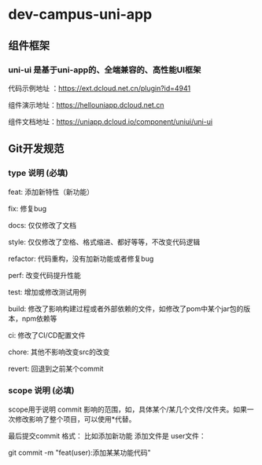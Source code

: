 # dev-campus-uni-app
## 组件框架
### uni-ui 是基于uni-app的、全端兼容的、高性能UI框架
代码示例地址 ：https://ext.dcloud.net.cn/plugin?id=4941

组件演示地址：https://hellouniapp.dcloud.net.cn

组件文档地址：https://uniapp.dcloud.io/component/uniui/uni-ui
## Git开发规范
### type 说明 (必填)
feat: 添加新特性（新功能）

fix: 修复bug

docs: 仅仅修改了文档

style: 仅仅修改了空格、格式缩进、都好等等，不改变代码逻辑

refactor: 代码重构，没有加新功能或者修复bug

perf: 改变代码提升性能

test: 增加或修改测试用例

build: 修改了影响构建过程或者外部依赖的文件，如修改了pom中某个jar包的版本，npm依赖等

ci: 修改了CI/CD配置文件

chore: 其他不影响改变src的改变

revert: 回退到之前某个commit

### scope 说明 (必填)

scope用于说明 commit 影响的范围，如，具体某个/某几个文件/文件夹。如果一次修改影响了整个项目，可以使用*代替。

最后提交commit 格式： 比如添加新功能 添加文件是 user文件： 

git commit -m "feat(user):添加某某功能代码"
